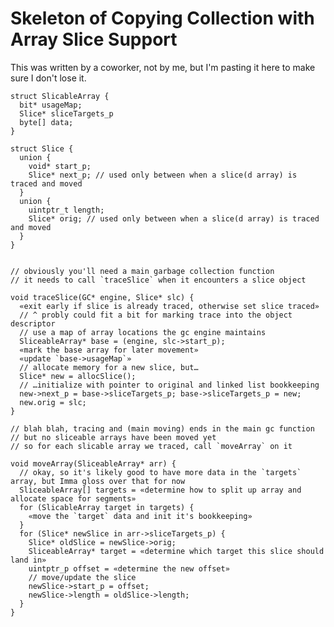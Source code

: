 # Skeleton of Copying Collection with Array Slice Support

This was written by a coworker, not by me, but I'm pasting it
here to make sure I don't lose it.

    struct SlicableArray {
      bit* usageMap;
      Slice* sliceTargets_p
      byte[] data;
    }
    
    struct Slice {
      union {
        void* start_p;
        Slice* next_p; // used only between when a slice(d array) is traced and moved
      }
      union {
        uintptr_t length;
        Slice* orig; // used only between when a slice(d array) is traced and moved
      }
    }
    
    
    // obviously you'll need a main garbage collection function
    // it needs to call `traceSlice` when it encounters a slice object
    
    void traceSlice(GC* engine, Slice* slc) {
      «exit early if slice is already traced, otherwise set slice traced»
      // ^ probly could fit a bit for marking trace into the object descriptor
      // use a map of array locations the gc engine maintains
      SliceableArray* base = (engine, slc->start_p);
      «mark the base array for later movement»
      «update `base->usageMap`»
      // allocate memory for a new slice, but…
      Slice* new = allocSlice();
      // …initialize with pointer to original and linked list bookkeeping
      new->next_p = base->sliceTargets_p; base->sliceTargets_p = new;
      new.orig = slc;
    }
    
    // blah blah, tracing and (main moving) ends in the main gc function
    // but no sliceable arrays have been moved yet
    // so for each slicable array we traced, call `moveArray` on it
    
    void moveArray(SliceableArray* arr) {
      // okay, so it's likely good to have more data in the `targets` array, but Imma gloss over that for now
      SliceableArray[] targets = «determine how to split up array and allocate space for segments»
      for (SlicableArray target in targets) {
        «move the `target` data and init it's bookkeeping»
      }
      for (Slice* newSlice in arr->sliceTargets_p) {
        Slice* oldSlice = newSlice->orig;
        SliceableArray* target = «determine which target this slice should land in»
        uintptr_p offset = «determine the new offset»
        // move/update the slice
        newSlice->start_p = offset;
        newSlice->length = oldSlice->length;
      }
    }
